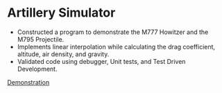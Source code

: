 # Artillery Simulator

- Constructed a program to demonstrate the M777 Howitzer and the M795 Projectile.
- Implements linear interpolation while calculating the drag coefficient, altitude, air density, and gravity.
- Validated code using debugger, Unit tests, and Test Driven Development.

[Demonstration]()
